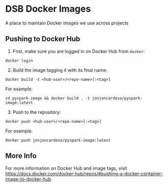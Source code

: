 # DSB Docker Images

A place to maintain Docker images we use across projects


## Pushing to Docker Hub

1. First, make sure you are logged in on Docker Hub from `docker`:

  ```
  docker login
  ```
2. Build the image tagging it with its final name:

  ```
  docker build -t <hub-user>/<repo-name>[:<tag>]
  ```

For example:

  ```
  cd pyspark-image && docker build . -t jonjoncardoso/pyspark-image:latest
  ```

3. Push to the repository:

  ```
  docker push <hub-user>/<repo-name>[:<tag>]
  ```

For example:

  ```
  docker push jonjoncardoso/pyspark-image:latest
  ```  

## More Info

For more information on Docker Hub and image tags, visit https://docs.docker.com/docker-hub/repos/#pushing-a-docker-container-image-to-docker-hub
